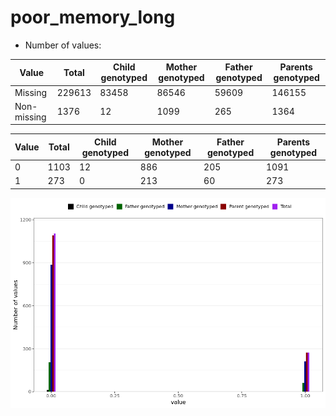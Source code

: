 # poor_memory_long
- Number of values:

| Value | Total | Child genotyped | Mother genotyped | Father genotyped | Parents genotyped |
| ----- | ----- | --------------- | ---------------- | ---------------- |---------------- |
| Missing | 229613 | 83458 | 86546 | 59609 | 146155 |
| Non-missing | 1376 | 12 | 1099 | 265 | 1364 |

| Value | Total | Child genotyped | Mother genotyped | Father genotyped | Parents genotyped |
| ----- | ----- | --------------- | ---------------- | ---------------- |---------------- |
| 0 | 1103 | 12 | 886 | 205 | 1091 |
| 1 | 273 | 0 | 213 | 60 | 273 |



![](poor_memory_long_n.png)



